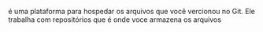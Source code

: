 é uma plataforma para hospedar os arquivos que você vercionou no Git.
Ele trabalha com repositórios que é onde voce armazena os arquivos 